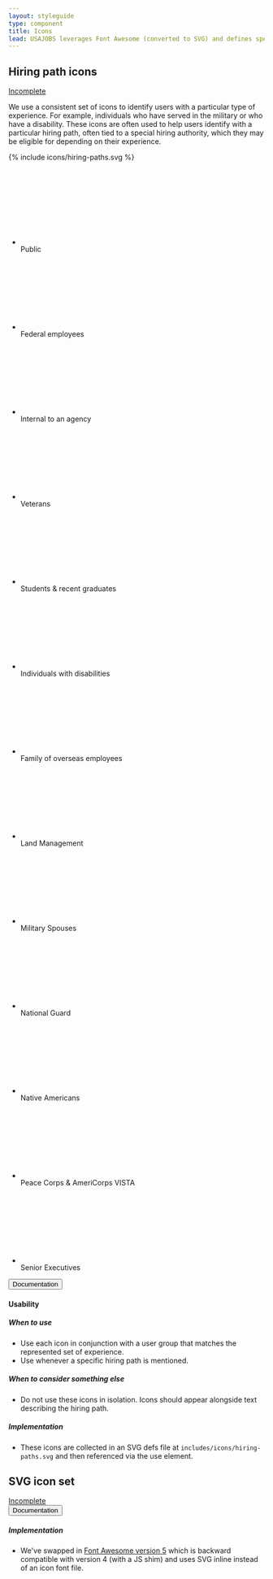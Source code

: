 ```yaml
---
layout: styleguide
type: component
title: Icons
lead: USAJOBS leverages Font Awesome (converted to SVG) and defines specific icons for consistent use across the site.
---
```


<h2 class="usa-heading">Hiring path icons</h2>
<a href="{{ site.baseurl }}/getting-started/#maturity" class="usa-label maturity incomplete">
  Incomplete
</a>
<p>
  We use a consistent set of icons to identify users with a particular type of experience. For example, individuals who have served in the military or who have a disability. These icons are often used to help users identify with a particular hiring path, often tied to a special hiring authority, which they may be eligible for depending on their experience.
</p>
{% include icons/hiring-paths.svg %}

<div class="preview" id="code-1">
  <ul class="usajobs-unique-hiring-paths__list">
    <li class="usajobs-unique-hiring-paths__item">
      <div class="usajobs-unique-hiring-paths__icon public">
        <svg class="usajobs-icon--hiring-path">
          <use xlink:href="#public"></use>
        </svg>
      </div>
      Public
    </li>
    <!-- li class="usajobs-unique-hiring-paths__item">
      <div class="usajobs-unique-hiring-paths__icon interchange">
      </div>
      Interchange agreement
    </li -->
    <li class="usajobs-unique-hiring-paths__item">
      <div class="usajobs-unique-hiring-paths__icon">
        <svg class="usajobs-icon--hiring-path">
          <use xlink:href="#federal-employees"></use>
        </svg>
      </div>
      Federal employees
    </li>
    <li class="usajobs-unique-hiring-paths__item">
      <div class="usajobs-unique-hiring-paths__icon">
        <svg class="usajobs-icon--hiring-path">
          <use xlink:href="#internal-to-an-agency"></use>
        </svg>
      </div>
      Internal to an agency
    </li>
    <li class="usajobs-unique-hiring-paths__item">
      <div class="usajobs-unique-hiring-paths__icon">
        <svg class="usajobs-icon--hiring-path">
          <use xlink:href="#veterans"></use>
        </svg>
      </div>
      Veterans
    </li>
    <li class="usajobs-unique-hiring-paths__item">
      <div class="usajobs-unique-hiring-paths__icon">
        <svg class="usajobs-icon--hiring-path">
          <use xlink:href="#students"></use>
        </svg>
      </div>
      Students &amp; recent graduates
    </li>
    <li class="usajobs-unique-hiring-paths__item">
      <div class="usajobs-unique-hiring-paths__icon">
        <svg class="usajobs-icon--hiring-path">
          <use xlink:href="#individuals-with-disabilities"></use>
        </svg>
      </div>
      Individuals with disabilities
    </li>
    <li class="usajobs-unique-hiring-paths__item">
      <div class="usajobs-unique-hiring-paths__icon">
        <svg class="usajobs-icon--hiring-path">
          <use xlink:href="#family-of-overseas-employees"></use>
        </svg>
      </div>
      Family of overseas employees
    </li>
    <li class="usajobs-unique-hiring-paths__item">
      <div class="usajobs-unique-hiring-paths__icon land-mgmt">
        <svg class="usajobs-icon--hiring-path">
          <use xlink:href="#land-mgmt"></use>
        </svg>
      </div>
      Land Management
    </li>
    <li class="usajobs-unique-hiring-paths__item">
      <div class="usajobs-unique-hiring-paths__icon">
        <svg class="usajobs-icon--hiring-path">
          <use xlink:href="#military-spouses"></use>
        </svg>
      </div>
      Military Spouses
    </li>
    <li class="usajobs-unique-hiring-paths__item">
      <div class="usajobs-unique-hiring-paths__icon">
        <svg class="usajobs-icon--hiring-path">
          <use xlink:href="#national-guard"></use>
        </svg>
      </div>
      National Guard
    </li>
    <li class="usajobs-unique-hiring-paths__item">
      <div class="usajobs-unique-hiring-paths__icon">
        <svg class="usajobs-icon--hiring-path">
          <use xlink:href="#native-americans"></use>
        </svg>
      </div>
      Native Americans
    </li>
    <li class="usajobs-unique-hiring-paths__item">
      <div class="usajobs-unique-hiring-paths__icon">
        <svg class="usajobs-icon--hiring-path">
          <use xlink:href="#peace-corps"></use>
        </svg>
      </div>
      Peace Corps &amp; AmeriCorps VISTA
    </li>
    <li class="usajobs-unique-hiring-paths__item">
      <div class="usajobs-unique-hiring-paths__icon">
        <svg class="usajobs-icon--hiring-path">
          <use xlink:href="#ses"></use>
        </svg>
      </div>
      Senior Executives
    </li>
  </ul>
</div>

<div class="usa-accordion-bordered usa-accordion-docs">
  <button class="usa-button-unstyled usa-accordion-button"
      aria-expanded="true" aria-controls="doc-0">
    Documentation
  </button>
  <div id="doc-0" aria-hidden="false" class="usa-accordion-content">
    <h4 class="usa-heading">Usability</h4>
    <h5>When to use</h5>
    <ul class="usa-content-list">
      <li>Use each icon in conjunction with a user group that matches the represented set of experience.</li>
      <li>Use whenever a specific hiring path is mentioned.</li>
    </ul>
    <h5>When to consider something else</h5>
    <ul class="usa-content-list">
      <li>Do not use these icons in isolation. Icons should appear alongside text describing the hiring path.</li>
    </ul>
    <h5>Implementation</h5>
    <ul class="usa-content-list">
      <li>These icons are collected in an SVG defs file at <code>includes/icons/hiring-paths.svg</code> and then referenced via the use element.</li>
    </ul>
  </div>
</div>

<h2 class="usa-heading">SVG icon set</h2>
<a href="{{ site.baseurl }}/getting-started/#maturity" class="usa-label maturity incomplete">
  Incomplete
</a>

<div class="usa-accordion-bordered usa-accordion-docs">
  <button class="usa-button-unstyled usa-accordion-button"
      aria-expanded="true" aria-controls="doc-1">
    Documentation
  </button>
  <div id="doc-1" aria-hidden="false" class="usa-accordion-content">
    <h5>Implementation</h5>
    <ul class="usa-content-list">
      <li>
        We've swapped in <a href="https://fontawesome.com/how-to-use/svg-with-js">Font Awesome version 5</a> which is backward compatible with version 4 (with a JS shim) and uses SVG inline instead of an icon font file.
      </li>
    </ul>
  </div>
</div>

